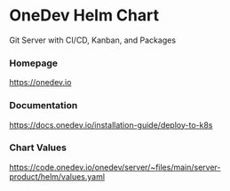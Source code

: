# OneDev Helm Chart

Git Server with CI/CD, Kanban, and Packages

### Homepage
https://onedev.io

### Documentation 
https://docs.onedev.io/installation-guide/deploy-to-k8s

### Chart Values
https://code.onedev.io/onedev/server/~files/main/server-product/helm/values.yaml